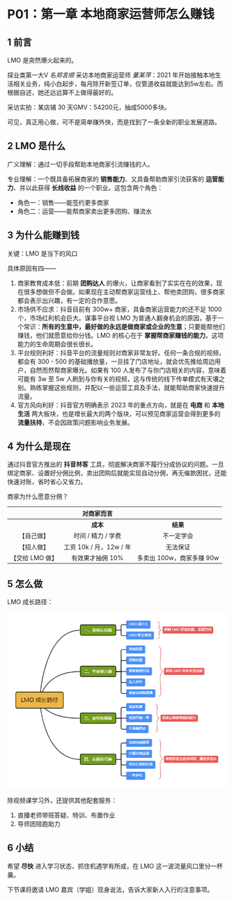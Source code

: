 # P01：第一章  本地商家运营师怎么赚钱



## 1 前言

LMO 是突然爆火起来的。

探业类第一大V *名郑言顺* 采访本地商家运营师 *董某萍*：2021 年开始接触本地生活相关业务，纯小白起步，每月除开新签订单，仅管道收益就能达到5w左右。而根据自述，她还远远算不上做得最好的。

采访实拍：某店铺 30 天GMV：54200元，抽成5000多块。

可见，真正用心做，可不是简单赚外快，而是找到了一条全新的职业发展道路。



## 2 LMO 是什么

广义理解：通过一切手段帮助本地商家引流赚钱的人。

专业理解：一个既具备拓展商家的 **销售能力**、又具备帮助商家引流获客的 **运营能力**、并以此获得 **长线收益** 的一个职业。这包含两个角色：

- 角色一：销售——能签约更多商家
- 角色二：运营——能帮商家卖出更多团购、赚流水



## 3 为什么能赚到钱

关键：LMO 是当下的风口

具体原因有四——

1. 商家教育成本低：前期 **团购达人** 的爆火，让商家看到了实实在在的效果，现在很多想做但不会做。如果现在主动帮商家运营线上、帮他卖团购，很多商家都会表示出兴趣，有一定的合作意愿。
2. 市场供不应求：抖音目前有 300w+ 商家，具备商家运营能力的还不足 1000 个，市场红利机会巨大。谋事平台视 LMO 为普通人翻身机会的原因，基于一个常识：**所有的生意中，最好做的永远是做商家或企业的生意**；只要能帮他们赚钱，他们就愿意给你分钱。LMO 的核心在于 **掌握帮商家赚钱的能力**。这项能力的生命周期会很长很长。
3. 平台规则利好：抖音平台的流量规则对商家非常友好。任何一条合规的视频，都会有 300 - 500 的基础播放量，一旦挂了门店地址，就会优先推给周边用户，自然而然帮商家曝光。如果有 100 人发布了与你门店相关的内容，意味着可能有 3w 至 5w 人刷到与你有关的视频，这与传统的线下传单模式有天壤之别。熟练掌握这些规则，并配以一些运营工具及手法，就能帮助商家快速提升流量。
4. 官方风向利好：抖音官方明确表示 2023 年的重点方向，就是在 **电商** 和 **本地生活** 两大板块，也是增长最大的两个版块，可以预见商家运营会得到更多的 **流量扶持**，不会因政策问题影响业务发展。



## 4 为什么是现在

通过抖音官方推出的 **抖音林客** 工具，彻底解决商家不履行分成协议的问题。一旦绑定商家、设置好分佣比例，卖出团购后就能实现自动分佣，再无催款困扰，还能快速对账，省时省心又省力。

商家为什么愿意分佣？

|                 |       对商家而言        |                           |
| :-------------: | :---------------------: | :-----------------------: |
|                 |        **成本**         |         **结果**          |
|   【自己做】    |   时间 / 精力 / 学费    |        不一定学会         |
|   【招人做】    | 工资 10k / 月，12w / 年 |         无法保证          |
| 【交给 LMO 做】 |    有效果才抽佣 10%     | 多卖出 100w，商家多赚 90w |



## 5 怎么做

LMO 成长路径：

![LMO Career Pass](assets/1-1.png)

除视频课学习外，还提供其他配套服务：

1. 直播老师带班答疑、特训、布置作业
2. 导师团陪跑助力



## 6 小结

希望 **尽快** 进入学习状态，抓住机遇学有所成，在 LMO 这一波流量风口里分一杯羹。

下节课将邀请 LMO 嘉宾（学姐）现身说法，告诉大家新人入行的注意事项。